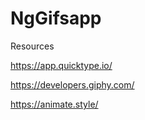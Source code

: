 # NgGifsapp

Resources

https://app.quicktype.io/

https://developers.giphy.com/

https://animate.style/